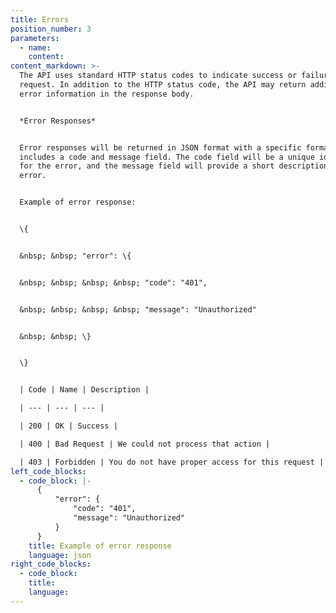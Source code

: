 ```yaml
---
title: Errors
position_number: 3
parameters:
  - name:
    content:
content_markdown: >-
  The API uses standard HTTP status codes to indicate success or failure of a
  request. In addition to the HTTP status code, the API may return additional
  error information in the response body.


  *Error Responses*


  Error responses will be returned in JSON format with a specific format that
  includes a code and message field. The code field will be a unique identifier
  for the error, and the message field will provide a short description of the
  error.


  Example of error response:


  \{


  &nbsp; &nbsp; "error": \{


  &nbsp; &nbsp; &nbsp; &nbsp; "code": "401",


  &nbsp; &nbsp; &nbsp; &nbsp; "message": "Unauthorized"


  &nbsp; &nbsp; \}


  \}


  | Code | Name | Description |

  | --- | --- | --- |

  | 200 | OK | Success |

  | 400 | Bad Request | We could not process that action |

  | 403 | Forbidden | You do not have proper access for this request |
left_code_blocks:
  - code_block: |-
      {
          "error": {
              "code": "401",
              "message": "Unauthorized"
          }
      }
    title: Example of error response
    language: json
right_code_blocks:
  - code_block:
    title:
    language:
---
```

